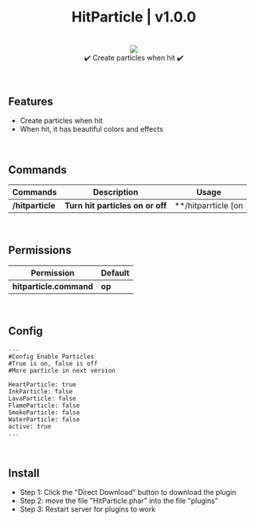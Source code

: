 <div align="center">
<h1>HitParticle | v1.0.0<h1>
</div>
<p align="center">
<a href="https://poggit.pmmp.io/p/HitParticle"><img src="https://poggit.pmmp.io/shield.state/HitParticle">
</a>
<br>
✔️ Create particles when hit ✔️
</p>

<br>

## Features
- Create particles when hit
- When hit, it has beautiful colors and effects

<br>

## Commands
| **Commands** | **Description** | **Usage** |
| --- | --- | --- |
| **/hitparticle** | **Turn hit particles on or off** | **/hitparrticle [on|off]** |

<br>

## Permissions
| **Permission** | **Default** |
| --- | --- |
| **hitparticle.command** | **op** |
	
<br>

## Config
```
---
#Config Enable Particles
#True is on, false is off
#More particle in next version

HeartParticle: true
InkParticle: false
LavaParticle: false
FlameParticle: false
SmokeParticle: false
WaterParticle: false
active: true
...
```

<br>

## Install
- Step 1: Click the "Direct Download" button to download the plugin
- Step 2: move the file "HitParticle.phar" into the file "plugins"
- Step 3: Restart server for plugins to work
